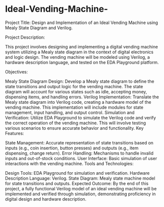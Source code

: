 # Ideal-Vending-Machine-
Project Title: Design and Implementation of an Ideal Vending Machine using Mealy State Diagram and Verilog. 

Project Description:

This project involves designing and implementing a digital vending machine system utilizing a Mealy state diagram in the context of digital electronics and logic design. The vending machine will be modeled using Verilog, a hardware description language, and tested on the EDA Playground platform.

Objectives:

Mealy State Diagram Design: Develop a Mealy state diagram to define the state transitions and output logic for the vending machine. The state diagram will account for various states such as idle, accepting money, dispensing items, and handling errors.
Verilog Implementation: Translate the Mealy state diagram into Verilog code, creating a hardware model of the vending machine. This implementation will include modules for state management, input handling, and output control.
Simulation and Verification: Utilize EDA Playground to simulate the Verilog code and verify the correct operation of the vending machine. This will involve testing various scenarios to ensure accurate behavior and functionality.
Key Features:

State Management: Accurate representation of state transitions based on inputs (e.g., coin insertion, button presses) and outputs (e.g., item dispensing, change return).
Error Handling: Mechanisms to handle invalid inputs and out-of-stock conditions.
User Interface: Basic simulation of user interactions with the vending machine.
Tools and Technologies:

Design Tools: EDA Playground for simulation and verification.
Hardware Description Language: Verilog.
State Diagram: Mealy state machine model for state transitions and outputs.
Expected Outcome:
By the end of this project, a fully functional Verilog model of an ideal vending machine will be implemented and verified through simulation, demonstrating proficiency in digital design and hardware description.

